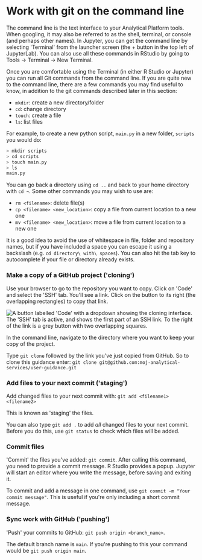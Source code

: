 # Work with git on the command line

The command line is the text interface to your Analytical Platform tools. When googling, it may also be referred to as the shell, terminal, or console (and perhaps other names). In Jupyter, you can get the command line by selecting 'Terminal' from the launcher screen (the + button in the top left of JupyterLab). You can also use all these commands in RStudio by going to Tools -> Terminal -> New Terminal.

Once you are comfortable using the Terminal (in either R Studio or Jupyter) you can run all Git commands from the command line. If you are quite new to the command line, there are a few commands you may find useful to know, in addition to the git commands described later in this section:

- `mkdir`: create a new directory/folder
- `cd`: change directory
- `touch`: create a file
- `ls`: list files

For example, to create a new python script, `main.py` in a new folder, `scripts` you would do:

```bash
> mkdir scripts
> cd scripts
> touch main.py
> ls
main.py
```

You can go back a directory using `cd ..` and back to your home directory with `cd ~`. Some other commands you may wish to use are:

- `rm <filename>`: delete file(s)
- `cp <filename> <new_location>`: copy a file from current location to a new one
- `mv <filename> <new_location>`: move a file from current location to a new one

It is a good idea to avoid the use of whitespace in file, folder and repository names, but if you have included a space you can escape it using a backslash (e.g. `cd directory\ with\ spaces`). You can also hit the tab key to autocomplete if your file or directory already exists.

### Make a copy of a GitHub project ('cloning')

Use your browser to go to the repository you want to copy. Click on 'Code' and select the 'SSH' tab. You'll see a link. Click on the button to its right (the overlapping rectangles) to copy that link.

![A button labelled 'Code' with a dropdown showing the cloning interface. The 'SSH' tab is active, and shows the first part of an SSH link. To the right of the link is a grey button with two overlapping squares.](images/github/github_clone.png "GitHub's cloning interface")

In the command line, navigate to the directory where you want to keep your copy of the project.

Type `git clone` followed by the link you've just copied from GitHub. So to clone this guidance enter: `git clone git@github.com:moj-analytical-services/user-guidance.git`

### Add files to your next commit ('staging')

Add changed files to your next commit with: `git add <filename1> <filename2>`

This is known as 'staging' the files.

You can also type `git add .` to add _all_ changed files to your next commit. Before you do this, use `git status` to check which files will be added.

### Commit files

'Commit' the files you've added: `git commit`. After calling this command, you need to provide a commit message. R Studio provides a popup. Jupyter will start an editor where you write the message, before saving and exiting it.

To commit and add a message in one command, use `git commit -m "Your commit message"`. This is useful if you're only including a short commit message.

### Sync work with GitHub ('pushing')

'Push' your commits to GitHub: `git push origin <branch_name>`.

The default branch name is `main`. If you're pushing to this your command would be `git push origin main`.
